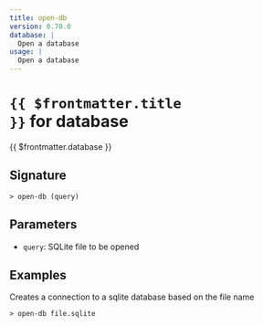```yaml
---
title: open-db
version: 0.70.0
database: |
  Open a database
usage: |
  Open a database
---
```


# <code>{{ $frontmatter.title }}</code> for database

<div class='command-title'>{{ $frontmatter.database }}</div>

## Signature

```> open-db (query)```

## Parameters

 -  `query`: SQLite file to be opened

## Examples

Creates a connection to a sqlite database based on the file name
```shell
> open-db file.sqlite
```
